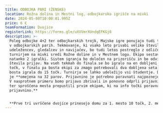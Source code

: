```yaml
---
title: ODBOJKA PARI (ŽENSKE)
location: Rožna dolina in Mestni log, odbojkarsko igrišče na mivki
date: 2024-05-08T10:00:01.995Z
price: 6 €
teamFormation: Dvojice
registerLink: https://forms.gle/uXVVmrXUndqEFKGj6
description: >-
  Poleg odbojke 4+2 ter odbojkarskih trojk, Majske igre ponujajo tudi tekmovanje
  v odbojkarskih parih. Tekmovanje, ki vsako leto privabi veliko število
  udeležencev, gledalcev in navijačev, bo tudi letos postreglo z odličnim
  turnirjem na mivki sredi Rožne doline in v Mestnem logu. Ekipo sestavljata
  natanko 2 igralki. Sistem igranja bo določen na prizorišču in bo odvisen od
  števila prijav. Na vseh tekmah do finala se bo igralo na en dobljeni set do 21
  točk, v finalu pa bosta ekipi za zmago potrebovali dva dobljena seta, ki se
  bosta igrala do 15 točk. Turnirja se lahko udeležijo vsi študentje. Disciplina
  je **omejena na 32 parov. Prijavnino je potrebno poravnati najpozneje do 6.5.
  V nasprotnem primeru bomo prijavo zbrisali in ponovno odprli prijavni obrazec
  ter sproščena mesta prepustili prvim ekipam, ki na info točki poravnajo
  prijavnino.** 


  **Prve tri uvrščene dvojice prinesejo domu za 1. mesto 10 točk, 2. mesto 8 točk in 3. mesto 6 točk. Oba tekmovalca morata biti iz istega doma, da prineseta svojemu domu točke. Če sta oba tekmovalca iz različnih domov, izbereta za kateri dom bodo štele točke. Če je en član iz doma, drug pa ne, ne dobista točk.**
---
```


